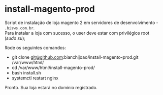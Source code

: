 # install-magento-prod

Script de instalação de loja magento 2 em servidores de desenvolvimento - `.bisws.com.br`. </br>
Para instalar a loja com sucesso, o user deve estar com privilégios root (_sudo su_);

Rode os seguintes comandos:

- git clone git@github.com:bianchijoao/install-magento-prod.git /var/www/html/
- cd /var/www/html/install-magento-prod/
- bash install.sh
- systemctl restart nginx

Pronto. Sua loja estará no domínio registrado.
